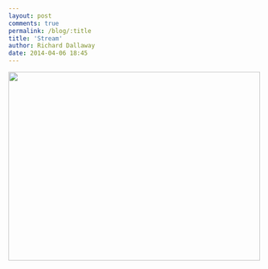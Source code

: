 ```yaml
---
layout: post
comments: true
permalink: /blog/:title
title: 'Stream'
author: Richard Dallaway
date: 2014-04-06 18:45
---
```


<div><a href="http://static.skitters.dallaway.com/tp_stream.jpg"><img src="http://static.skitters.dallaway.com/tp_thumb_stream.jpg" width="500" height="375"/></a></div>

  
      
